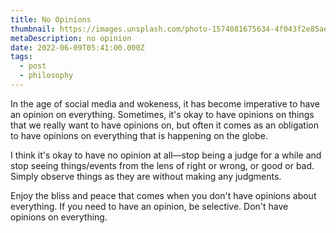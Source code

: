 ```yaml
---
title: No Opinions
thumbnail: https://images.unsplash.com/photo-1574081675634-4f043f2e85ae?crop=entropy&cs=tinysrgb&fit=max&fm=jpg&ixid=M3w3MTg0MTF8MHwxfHNlYXJjaHwyfHxvcGluaW9ufGVufDB8fHx8MTc0MTI3Mzk5MHww&ixlib=rb-4.0.3&q=80&w=1080
metaDescription: no opinion
date: 2022-06-09T05:41:00.000Z
tags:
  - post
  - philosophy
---
```

In the age of social media and wokeness, it has become imperative to have an opinion on everything. Sometimes, it's okay to have opinions on things that we really want to have opinions on, but often it comes as an obligation to have opinions on everything that is happening on the globe.

I think it's okay to have no opinion at all—stop being a judge for a while and stop seeing things/events from the lens of right or wrong, or good or bad. Simply observe things as they are without making any judgments.

Enjoy the bliss and peace that comes when you don't have opinions about everything. If you need to have an opinion, be selective. Don't have opinions on everything.
